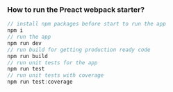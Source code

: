 ### How to run the Preact webpack starter?

```js
// install npm packages before start to run the app
npm i
// run the app
npm run dev
// run build for getting production ready code
npm run build
// run unit tests for the app
npm run test
// run unit tests with coverage
npm run test:coverage
```
